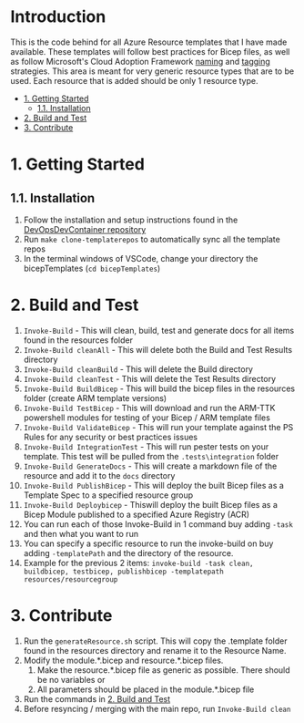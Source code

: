 <!-- omit from toc -->
# Introduction 

This is the code behind for all Azure Resource templates that I have made available.  These templates will follow best practices for Bicep files, as well as follow Microsoft's Cloud Adoption Framework [naming](https://learn.microsoft.com/en-us/azure/cloud-adoption-framework/ready/azure-best-practices/resource-naming) and [tagging](https://learn.microsoft.com/en-us/azure/cloud-adoption-framework/ready/azure-best-practices/resource-tagging) strategies.  This area is meant for very generic resource types that are to be used.  Each resource that is added should be only 1 resource type.

- [1. Getting Started](#1-getting-started)
  - [1.1. Installation](#11-installation)
- [2. Build and Test](#2-build-and-test)
- [3. Contribute](#3-contribute)


# 1. Getting Started

## 1.1. Installation

1. Follow the installation and setup instructions found in the [DevOpsDevContainer repository](https://dev.azure.com/americanautoshield/DevOps/_git/DevOpsDevContainer)
2. Run `make clone-templaterepos` to automatically sync all the template repos
3. In the terminal windows of VSCode, change your directory the bicepTemplates (`cd bicepTemplates`)

# 2. Build and Test

1) `Invoke-Build` - This will clean, build, test and generate docs for all items found in the resources folder
2) `Invoke-Build cleanAll` - This will delete both the Build and Test Results directory
3) `Invoke-Build cleanBuild` - This will delete the Build directory
4) `Invoke-Build cleanTest` - This will delete the Test Results directory
5) `Invoke-Build BuildBicep` - This will build the bicep files in the resources folder (create ARM template versions)
6) `Invoke-Build TestBicep` - This will download and run the ARM-TTK powershell modules for testing of your Bicep / ARM template files
7) `Invoke-Build ValidateBicep` - This will run your template against the PS Rules for any security or best practices issues
8) `Invoke-Build IntegrationTest` - This will run pester tests on your template.  This test will be pulled from the `.tests\integration` folder
9) `Invoke-Build GenerateDocs` - This will create a markdown file of the resource and add it to the `docs` directory
10) `Invoke-Build PublishBicep` - This will deploy the built Bicep files as a Template Spec to a specified resource group
11) `Invoke-Build Deploybicep` - Thiswill deploy the built Bicep files as a Bicep Module published to a specified Azure Registry (ACR) 
12) You can run each of those Invoke-Build in 1 command buy adding `-task` and then what you want to run
13) You can specify a specific resource to run the invoke-build on buy adding `-templatePath` and the directory of the resource.
14) Example for the previous 2 items: `invoke-build -task clean, buildbicep, testbicep, publishbicep -templatepath resources/resourcegroup`

# 3. Contribute

1. Run the `generateResource.sh` script.  This will copy the .template folder found in the resources directory and rename it to the Resource Name.
1. Modify the module.\*.bicep and resource.\*.bicep files.
   1. Make the resource.\*.bicep file as generic as possible.  There should be no variables or 
   2. All parameters should be placed in the module.\*.bicep file
2. Run the commands in [2. Build and Test](#2-build-and-test)
3. Before resyncing / merging with the main repo, run `Invoke-Build clean`
